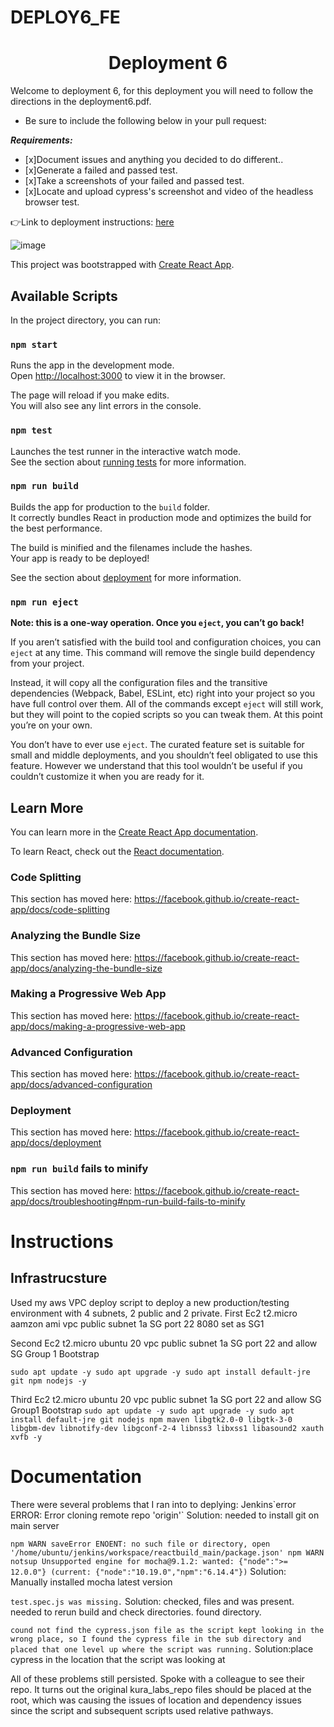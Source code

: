 # DEPLOY6_FE
<h1 align=center>Deployment 6</h1>

Welcome to deployment 6, for this deployment you will need to follow the directions in the deployment6.pdf.    

- Be sure to include the following below in your pull request: 

***Requirements:*** 
- [x]Document issues and anything you decided to do different..
- [x]Generate a failed and passed test.
- [x]Take a screenshots of your failed and passed test.
- [x]Locate and upload cypress's screenshot and video of the headless browser test. 

👉Link to deployment instructions: [here](https://github.com/kura-labs-org/DEPLOY6_FE/blob/main/Deployment%236.pdf)  

![image](https://i.morioh.com/210507/ac11056f.webp)

This project was bootstrapped with [Create React App](https://github.com/facebook/create-react-app).

## Available Scripts

In the project directory, you can run:

### `npm start`

Runs the app in the development mode.<br>
Open [http://localhost:3000](http://localhost:3000) to view it in the browser.

The page will reload if you make edits.<br>
You will also see any lint errors in the console.

### `npm test`

Launches the test runner in the interactive watch mode.<br>
See the section about [running tests](https://facebook.github.io/create-react-app/docs/running-tests) for more information.

### `npm run build`

Builds the app for production to the `build` folder.<br>
It correctly bundles React in production mode and optimizes the build for the best performance.

The build is minified and the filenames include the hashes.<br>
Your app is ready to be deployed!

See the section about [deployment](https://facebook.github.io/create-react-app/docs/deployment) for more information.

### `npm run eject`

**Note: this is a one-way operation. Once you `eject`, you can’t go back!**

If you aren’t satisfied with the build tool and configuration choices, you can `eject` at any time. This command will remove the single build dependency from your project.

Instead, it will copy all the configuration files and the transitive dependencies (Webpack, Babel, ESLint, etc) right into your project so you have full control over them. All of the commands except `eject` will still work, but they will point to the copied scripts so you can tweak them. At this point you’re on your own.

You don’t have to ever use `eject`. The curated feature set is suitable for small and middle deployments, and you shouldn’t feel obligated to use this feature. However we understand that this tool wouldn’t be useful if you couldn’t customize it when you are ready for it.

## Learn More

You can learn more in the [Create React App documentation](https://facebook.github.io/create-react-app/docs/getting-started).

To learn React, check out the [React documentation](https://reactjs.org/).

### Code Splitting

This section has moved here: https://facebook.github.io/create-react-app/docs/code-splitting

### Analyzing the Bundle Size

This section has moved here: https://facebook.github.io/create-react-app/docs/analyzing-the-bundle-size

### Making a Progressive Web App

This section has moved here: https://facebook.github.io/create-react-app/docs/making-a-progressive-web-app

### Advanced Configuration

This section has moved here: https://facebook.github.io/create-react-app/docs/advanced-configuration

### Deployment

This section has moved here: https://facebook.github.io/create-react-app/docs/deployment

### `npm run build` fails to minify

This section has moved here: https://facebook.github.io/create-react-app/docs/troubleshooting#npm-run-build-fails-to-minify

<h1>Instructions</h1>
<h2>Infrastrucsture</h2>
Used my aws VPC deploy script to deploy a new production/testing environment with 4 subnets, 2 public and 2 private.
First Ec2
t2.micro aamzon ami
vpc public subnet 1a
SG port 22 8080 set as SG1

Second Ec2
t2.micro ubuntu 20
vpc public subnet 1a
SG port 22 and allow SG Group 1
Bootstrap

``
sudo apt update -y
sudo apt upgrade -y
sudo apt install default-jre git npm nodejs -y
``

Third Ec2
t2.micro ubuntu 20
vpc public subnet 1a
SG port 22 and allow SG Group1
Bootstrap
``
sudo apt update -y
sudo apt upgrade -y
sudo apt install default-jre git nodejs npm maven libgtk2.0-0 libgtk-3-0 libgbm-dev libnotify-dev libgconf-2-4 libnss3 libxss1 libasound2 xauth xvfb -y
``



<h1>Documentation</h1>
There were several problems that I ran into to deplying:
Jenkins`error ERROR: Error cloning remote repo 'origin'`
Solution: needed to install git on main server

`npm WARN saveError ENOENT: no such file or directory, open '/home/ubuntu/jenkins/workspace/reactbuild_main/package.json'
npm WARN notsup Unsupported engine for mocha@9.1.2: wanted: {"node":">= 12.0.0"} (current: {"node":"10.19.0","npm":"6.14.4"})`
Solution: Manually installed mocha latest version

`test.spec.js was missing.`
Solution: checked, files and was present. needed to rerun build and check directories. found directory.

`cound not find the cypress.json file as the script kept looking in the wrong place, so I found the cypress file in the sub directory and placed that one level up where the script was running.`
Solution:place cypress in the location that the script was looking at

All of these problems still persisted. Spoke with a colleague to see their repo. It turns out the original kura_labs_repo files should be placed at the root, which was causing the issues of location and dependency issues since the script and subsequent scripts used relative pathways.

